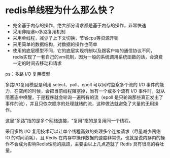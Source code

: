 # redis单线程为什么那么快？
* 完全基于内存的操作，绝大部分请求都是基于内存的操作，非常快速
* 采用非阻塞io多路复用机制
* 采用单线程，减少了上下文切换，节省cpu等资源开销
* 采用简单的数据结构，对数据的操作也简单
* 使用的底层模型不同，它的底层实现机制以及跟客户端的通信协议不同，redis实现了一套自己的vm机制，因为一般的系统调用系统函数的话，会浪费一定的时间去移动和请求


ps：多路 I/O 复用模型
 
多路I/O复用模型是利用 select、poll、epoll 可以同时监察多个流的 I/O 事件的能力，在空闲的时候，会把当前线程阻塞掉，当有一个或多个流有 I/O 事件时，就从阻塞态中唤醒，于是程序就会轮询一遍所有的流（epoll 是只轮询那些真正发出了事件的流），并且只依次顺序的处理就绪的流，这种做法就避免了大量的无用操作。

这里“多路”指的是多个网络连接，“复用”指的是复用同一个线程。

采用多路 I/O 复用技术可以让单个线程高效的处理多个连接请求（尽量减少网络 IO 的时间消耗），且 Redis 在内存中操作数据的速度非常快，也就是说内存内的操作不会成为影响Redis性能的瓶颈，主要由以上几点造就了 Redis 具有很高的吞吐量。